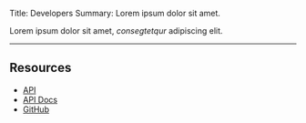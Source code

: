 Title:   Developers
Summary: Lorem ipsum dolor sit amet.

Lorem ipsum dolor sit amet, *consegtetqur* adipiscing elit.

***

## Resources

- [API](/api/v1/)
- [API Docs](/api/v1/schema/redoc/)
- [GitHub](https://github.com/digris/obr-web)


